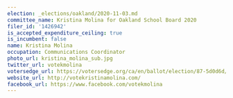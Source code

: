 ```yaml
---
election: _elections/oakland/2020-11-03.md
committee_name: Kristina Molina for Oakland School Board 2020
filer_id: '1426942'
is_accepted_expenditure_ceiling: true
is_incumbent: false
name: Kristina Molina
occupation: Communications Coordinator
photo_url: kristina_molina_sub.jpg
twitter_url: votekmolina
votersedge_url: https://votersedge.org/ca/en/ballot/election/87-5d0d6d/address/null/zip/94605/contests/contest/21298/candidate/151505
website_url: http://votekristinamolina.com/
facebook_url: https://www.facebook.com/votekmolina
---
```

